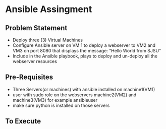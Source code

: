 # Ansible Assingment
## Problem Statement
* Deploy three (3) Virtual Machines
* Configure Ansible server on VM 1 to deploy a webserver to VM2 and VM3 on port 8080 that displays the message: “Hello World from SJSU”
* Include in the Ansible playbook, plays to deploy and un-deploy all the webserver resources
## Pre-Requisites
* Three Servers(or machines) with ansible installed on machine1(VM1) 
* user with sudo role on the webservers machine2(VM2) and machine3(VM3) for example ansibleuser
* make sure python is installed on those servers
## To Execute
